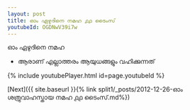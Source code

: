 ```yaml
---
layout: post
title: ഓം ഏഴുദിനെ നമഹ ൧൧ ടൈംസ്
youtubeId: OGDNwV39i7w
---
```

 
 
 ഓം ഏഴുദിനെ നമഹ 
 
 -  ആരാണ് എല്ലാത്തരം ആയുധങ്ങളും വഹിക്കുന്നത് 
 
  
 
  
 
 
 
 
 
 


{% include youtubePlayer.html id=page.youtubeId %}
 
[Next]({{ site.baseurl }}{% link  split1/_posts/2012-12-26-ഓം ശത്രുവാഹസ്തായ നമഹ ൧൧ ടൈംസ്.md%})
 
